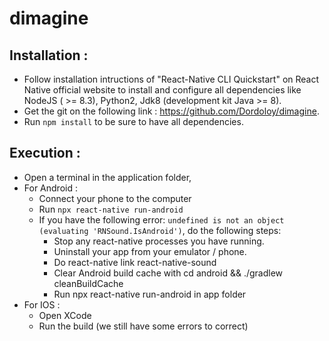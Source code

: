 # dimagine

## **Installation :** 
  - Follow installation intructions of "React-Native CLI Quickstart" on React Native official website to install and configure all dependencies like NodeJS ( >= 8.3), Python2, Jdk8 (development kit Java >= 8).  
  - Get the git on the following link : https://github.com/Dordoloy/dimagine.
  - Run `npm install` to be sure to have all dependencies.

## **Execution :** 
  - Open a terminal in the application folder,
  - For Android :
    - Connect your phone to the computer
    - Run `npx react-native run-android`
    - If you have the following error: `undefined is not an object (evaluating 'RNSound.IsAndroid')`, do the following steps:
      - Stop any react-native processes you have running.
      - Uninstall your app from your emulator / phone.
      - Do react-native link react-native-sound
      - Clear Android build cache with cd android && ./gradlew cleanBuildCache
      - Run npx react-native run-android in app folder
  - For IOS :
    - Open XCode
    - Run the build (we still have some errors to correct)
